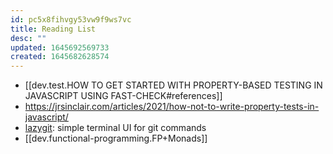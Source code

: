```yaml
---
id: pc5x8fihvgy53vw9f9ws7vc
title: Reading List
desc: ""
updated: 1645692569733
created: 1645682628574
---
```


- [[dev.test.HOW TO GET STARTED WITH PROPERTY-BASED TESTING IN JAVASCRIPT USING FAST-CHECK#references]]
- https://jrsinclair.com/articles/2021/how-not-to-write-property-tests-in-javascript/
- [lazygit](https://github.com/jesseduffield/lazygit): simple terminal UI for git commands
- [[dev.functional-programming.FP+Monads]]
